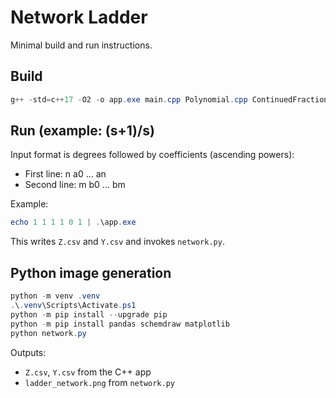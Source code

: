 # Network Ladder

Minimal build and run instructions.

## Build
```powershell
g++ -std=c++17 -O2 -o app.exe main.cpp Polynomial.cpp ContinuedFraction.cpp CSVMaker.cpp NetworkUtils.cpp
```

## Run (example: (s+1)/s)
Input format is degrees followed by coefficients (ascending powers):
- First line: n a0 ... an
- Second line: m b0 ... bm

Example:
```powershell
echo 1 1 1 1 0 1 | .\app.exe
```

This writes `Z.csv` and `Y.csv` and invokes `network.py`.

## Python image generation
```powershell
python -m venv .venv
.\.venv\Scripts\Activate.ps1
python -m pip install --upgrade pip
python -m pip install pandas schemdraw matplotlib
python network.py
```

Outputs:
- `Z.csv`, `Y.csv` from the C++ app
- `ladder_network.png` from `network.py`
